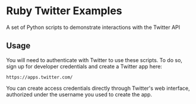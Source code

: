 
# Ruby Twitter Examples

A set of Python scripts to demonstrate interactions with the Twitter API

## Usage

You will need to authenticate with Twitter to use these scripts. To do so, sign up for developer credentials and create a Twitter app here:

`https://apps.twitter.com/`

You can create access credentials directly through Twitter's web interface, authorized under the username you used to create the app.


